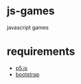 # js-games
javascript games  

# requirements
- [p5.js](https://p5js.org/)
- [bootstrap](https://getbootstrap.com/)
